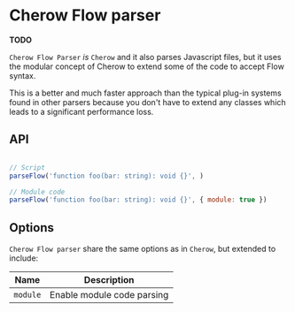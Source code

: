 # Cherow Flow parser

**TODO**

`Cherow Flow Parser` *is* `Cherow` and it also parses Javascript files, but it uses the modular concept of Cherow to extend some of the code to accept Flow syntax.

This is a better and much faster approach than the typical plug-in systems found in other parsers because you don't have to extend any classes which leads to a significant performance loss.

## API

```js

// Script
parseFlow('function foo(bar: string): void {}', )

// Module code
parseFlow('function foo(bar: string): void {}', { module: true })
```

## Options

`Cherow Flow parser` share the same options as in `Cherow`, but extended to include:

| Name        | Description |
| ----------- | ------------------------------------------------------------ |
| `module`    | Enable module code parsing |

